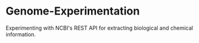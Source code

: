 # Genome-Experimentation
Experimenting with NCBI's REST API for extracting biological and chemical information.
